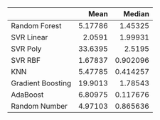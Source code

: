 |                   |     Mean |   Median |
|:------------------|---------:|---------:|
| Random Forest     |  5.17786 | 1.45325  |
| SVR Linear        |  2.0591  | 1.99931  |
| SVR Poly          | 33.6395  | 2.5195   |
| SVR RBF           |  1.67837 | 0.902096 |
| KNN               |  5.47785 | 0.414257 |
| Gradient Boosting | 19.9013  | 1.78543  |
| AdaBoost          |  6.80975 | 0.117676 |
| Random Number     |  4.97103 | 0.865636 |